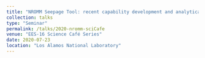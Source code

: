 ```yaml
---
title: "NROMM Seepage Tool: recent capability development and analytical verification"
collection: talks
type: "Seminar"
permalink: /talks/2020-nromm-sciCafe
venue: "EES-16 Science Café Series"
date: 2020-07-23
location: "Los Alamos National Laboratory"
---
```


<!-- This is a description of your conference proceedings talk, note the different field in type. You can put anything in this field. -->



